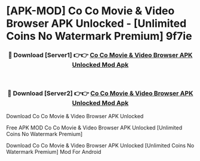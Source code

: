# [APK-MOD] Co Co  Movie & Video Browser APK Unlocked - [Unlimited Coins No Watermark Premium] 9f7ie



<div align="center">
<h3>🔴 Download [Server1] 👉👉 <a href="https://momento.my/?title=Co_Co__Movie_&_Video_Browser_APK_Unlocked">Co Co  Movie & Video Browser APK Unlocked Mod Apk</a></h3><br>

<h3>🔴 Download [Server2] 👉👉 <a href="https://momento.my/?title=Co_Co__Movie_&_Video_Browser_APK_Unlocked">Co Co  Movie & Video Browser APK Unlocked Mod Apk</a></h3>
</div>



Download Co Co  Movie & Video Browser APK Unlocked 

Free APK MOD Co Co  Movie & Video Browser APK Unlocked [Unlimited Coins No Watermark Premium]

Download Co Co  Movie & Video Browser APK Unlocked [Unlimited Coins No Watermark Premium] Mod For Android
